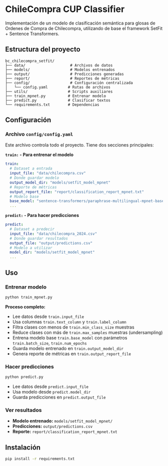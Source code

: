 # ChileCompra CUP Classifier

Implementación de un modelo de clasificación semántica para glosas de 
Ordenes de Compra de Chilecompra, utilizando de base el framework 
SetFit + Sentence Transformers.

## Estructura del proyecto

```
bc_chilecompra_setfit/
├── data/                    # Archivos de datos 
├── models/                  # Modelos entrenados
├── output/                  # Predicciones generadas
├── report/                  # Reportes de métricas
├── config/                  # Configuración centralizada
│   └── config.yaml         # Rutas de archivos
├── utils/                  # Scripts auxiliares
├── train_mpnet.py          # Entrenar modelo
├── predict.py              # Clasificar textos
└── requirements.txt        # Dependencias
```

## Configuración

### Archivo `config/config.yaml`
Este archivo controla todo el proyecto. Tiene dos secciones principales:

**`train:` - Para entrenar el modelo**
```yaml
train:
  # Dataset a entrada
  input_file: "data/chilecompra.csv"
  # Donde guardar modelo
  output_model_dir: "models/setfit_model_mpnet" 
  # Reporte de métricas
  output_report_file: "report/classification_report_mpnet.txt"
  # Modelo base
  base_model: "sentence-transformers/paraphrase-multilingual-mpnet-base-v2"
  ...
```

**`predict:` - Para hacer predicciones**
```yaml
predict:
  # Dataset a predecir
  input_file: "data/chilecompra_2024.csv" 
  # Donde guardar resultados
  output_file: "output/predictions.csv"
  # Modelo a utilizar
  model_dir: "models/setfit_model_mpnet"
  ...

```

## Uso

### Entrenar modelo
```bash
python train_mpnet.py
```
**Proceso completo:**
- Lee datos desde `train.input_file`
- Usa columnas `train.text_column` y `train.label_column`
- Filtra clases con menos de `train.min_class_size` muestras
- Reduce clases con más de `train.max_samples` muestras (undersampling)
- Entrena modelo base `train.base_model` con parámetros `train.batch_size`, `train.num_epochs`
- Guarda modelo entrenado en `train.output_model_dir`
- Genera reporte de métricas en `train.output_report_file`

### Hacer predicciones
```bash
python predict.py
```
- Lee datos desde `predict.input_file`
- Usa modelo desde `predict.model_dir`
- Guarda predicciones en `predict.output_file`

### Ver resultados
- **Modelo entrenado:** `models/setfit_model_mpnet/`
- **Predicciones:** `output/predictions.csv`
- **Reporte:** `report/classification_report_mpnet.txt`

## Instalación

```bash
pip install -r requirements.txt
```
